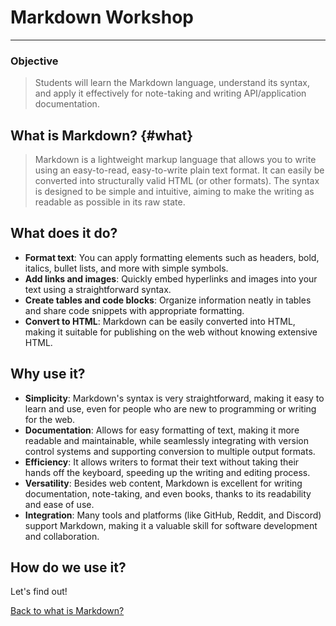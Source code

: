 # Markdown Workshop

---

### Objective

> Students will learn the Markdown language, understand its syntax, and apply it effectively for note-taking and writing API/application documentation.

## What is Markdown? {#what}
> Markdown is a lightweight markup language that allows you to write using an easy-to-read, easy-to-write plain text format. It can easily be converted into structurally valid HTML (or other formats). The syntax is designed to be simple and intuitive, aiming to make the writing as readable as possible in its raw state.

## What does it do?

- **Format text**: You can apply formatting elements such as headers, bold, italics, bullet lists, and more with simple symbols.
- **Add links and images**: Quickly embed hyperlinks and images into your text using a straightforward syntax.
- **Create tables and code blocks**: Organize information neatly in tables and share code snippets with appropriate formatting.
- **Convert to HTML**: Markdown can be easily converted into HTML, making it suitable for publishing on the web without knowing extensive HTML.

## Why use it?

- **Simplicity**: Markdown's syntax is very straightforward, making it easy to learn and use, even for people who are new to programming or writing for the web.
- **Documentation**: Allows for easy formatting of text, making it more readable and maintainable, while seamlessly integrating with version control systems and supporting conversion to multiple output formats.
- **Efficiency**: It allows writers to format their text without taking their hands off the keyboard, speeding up the writing and editing process.
- **Versatility**: Besides web content, Markdown is excellent for writing documentation, note-taking, and even books, thanks to its readability and ease of use.
- **Integration**: Many tools and platforms (like GitHub, Reddit, and Discord) support Markdown, making it a valuable skill for software development and collaboration.

## How do we use it?
Let's find out!

[Back to what is Markdown?](#what)
